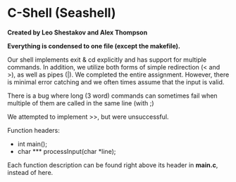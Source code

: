 # C-Shell (Seashell)

**Created by Leo Shestakov and Alex Thompson**

**Everything is condensed to one file (except the makefile).**

Our shell implements exit & cd explicitly and has support for multiple commands. In addition, we utilize both forms of simple redirection (< and >), as well as pipes (|). We completed the entire assignment. However, there is minimal error catching and we often times assume that the input is valid.

There is a bug where long (3 word) commands can sometimes fail when multiple of them are called in the same line (with ;)

We attempted to implement >>, but were unsuccessful.

Function headers:
  * int main();
  * char *** processInput(char *line);

Each function description can be found right above its header in **main.c**, instead of here.
